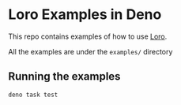 # Loro Examples in Deno

This repo contains examples of how to use [Loro](https://loro.dev).

All the examples are under the `examples/` directory

## Running the examples

```bash
deno task test
```

